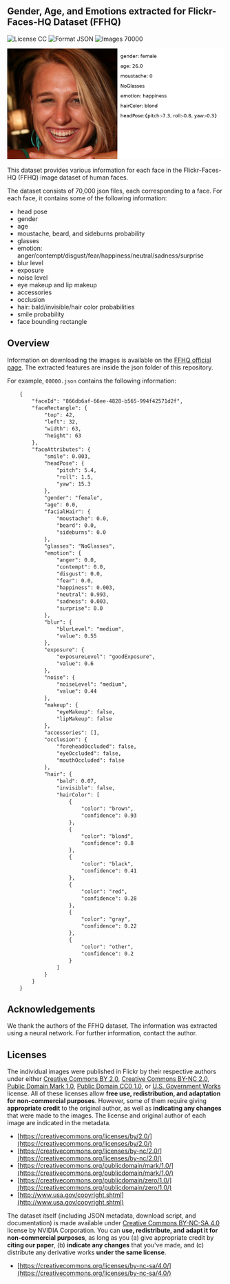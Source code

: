 ## Gender, Age, and Emotions extracted for Flickr-Faces-HQ Dataset (FFHQ)
![License CC](https://img.shields.io/badge/license-CC-green.svg?style=plastic)
![Format JSON](https://img.shields.io/badge/format-JSON-green.svg?style=plastic)
![Images 70000](https://img.shields.io/badge/images-70,000-green.svg?style=plastic)

![Teaser image](./ffhq-teaser.png)

This dataset provides various information for each face in the Flickr-Faces-HQ (FFHQ) image dataset of human faces.

The dataset consists of 70,000 json files, each corresponding to a face. For each face, it contains some of the following information:
* head pose
* gender
* age
* moustache, beard, and sideburns probability
* glasses
* emotion: anger/contempt/disgust/fear/happiness/neutral/sadness/surprise
* blur level
* exposure
* noise level
* eye makeup and lip makeup
* accessories
* occlusion
* hair: bald/invisible/hair color probabilities
* smile probability
* face bounding rectangle

## Overview

Information on downloading the images is available on the [FFHQ official page](https://github.com/NVlabs/ffhq-dataset). The extracted features are inside the json folder of this repository.

For example, `00000.json` contains the following information:

```
    {
        "faceId": "866db6af-66ee-4828-b565-994f42571d2f",
        "faceRectangle": {
            "top": 42,
            "left": 32,
            "width": 63,
            "height": 63
        },
        "faceAttributes": {
            "smile": 0.003,
            "headPose": {
                "pitch": 5.4,
                "roll": 1.5,
                "yaw": 15.3
            },
            "gender": "female",
            "age": 0.0,
            "facialHair": {
                "moustache": 0.0,
                "beard": 0.0,
                "sideburns": 0.0
            },
            "glasses": "NoGlasses",
            "emotion": {
                "anger": 0.0,
                "contempt": 0.0,
                "disgust": 0.0,
                "fear": 0.0,
                "happiness": 0.003,
                "neutral": 0.993,
                "sadness": 0.003,
                "surprise": 0.0
            },
            "blur": {
                "blurLevel": "medium",
                "value": 0.55
            },
            "exposure": {
                "exposureLevel": "goodExposure",
                "value": 0.6
            },
            "noise": {
                "noiseLevel": "medium",
                "value": 0.44
            },
            "makeup": {
                "eyeMakeup": false,
                "lipMakeup": false
            },
            "accessories": [],
            "occlusion": {
                "foreheadOccluded": false,
                "eyeOccluded": false,
                "mouthOccluded": false
            },
            "hair": {
                "bald": 0.07,
                "invisible": false,
                "hairColor": [
                    {
                        "color": "brown",
                        "confidence": 0.93
                    },
                    {
                        "color": "blond",
                        "confidence": 0.8
                    },
                    {
                        "color": "black",
                        "confidence": 0.41
                    },
                    {
                        "color": "red",
                        "confidence": 0.28
                    },
                    {
                        "color": "gray",
                        "confidence": 0.22
                    },
                    {
                        "color": "other",
                        "confidence": 0.2
                    }
                ]
            }
        }
    }
```

## Acknowledgements

We thank the authors of the FFHQ dataset. The information was extracted using a neural network. For further information, contact the author.

## Licenses

The individual images were published in Flickr by their respective authors under either [Creative Commons BY 2.0](https://creativecommons.org/licenses/by/2.0/), [Creative Commons BY-NC 2.0](https://creativecommons.org/licenses/by-nc/2.0/), [Public Domain Mark 1.0](https://creativecommons.org/publicdomain/mark/1.0/), [Public Domain CC0 1.0](https://creativecommons.org/publicdomain/zero/1.0/), or [U.S. Government Works](http://www.usa.gov/copyright.shtml) license. All of these licenses allow **free use, redistribution, and adaptation for non-commercial purposes**. However, some of them require giving **appropriate credit** to the original author, as well as **indicating any changes** that were made to the images. The license and original author of each image are indicated in the metadata.

* [https://creativecommons.org/licenses/by/2.0/](https://creativecommons.org/licenses/by/2.0/)
* [https://creativecommons.org/licenses/by-nc/2.0/](https://creativecommons.org/licenses/by-nc/2.0/)
* [https://creativecommons.org/publicdomain/mark/1.0/](https://creativecommons.org/publicdomain/mark/1.0/)
* [https://creativecommons.org/publicdomain/zero/1.0/](https://creativecommons.org/publicdomain/zero/1.0/)
* [http://www.usa.gov/copyright.shtml](http://www.usa.gov/copyright.shtml)

The dataset itself (including JSON metadata, download script, and documentation) is made available under [Creative Commons BY-NC-SA 4.0](https://creativecommons.org/licenses/by-nc-sa/4.0/) license by NVIDIA Corporation. You can **use, redistribute, and adapt it for non-commercial purposes**, as long as you (a) give appropriate credit by **citing our paper**, (b) **indicate any changes** that you've made, and (c) distribute any derivative works **under the same license**.

* [https://creativecommons.org/licenses/by-nc-sa/4.0/](https://creativecommons.org/licenses/by-nc-sa/4.0/)
